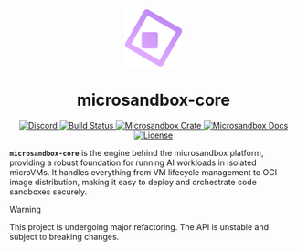 <div align="center">
  <a href="https://github.com/microsandbox/microsandbox" target="_blank">
    <img src="https://raw.githubusercontent.com/microsandbox/microsandbox/main/assets/logo-purple-gradient.png" alt="microsandbox logo" width="100"></img>
  </a>

  <h1>microsandbox-core</h1>

  <p>
    <a href="https://discord.gg/T95Y3XnEAK">
      <img src="https://img.shields.io/static/v1?label=Discord&message=join%20us!&color=mediumslateblue&logo=discord&logoColor=white" alt="Discord">
    </a>
    <a href="https://github.com/microsandbox/microsandbox/actions?query=">
      <img src="https://github.com/microsandbox/microsandbox/actions/workflows/tests_and_checks.yml/badge.svg" alt="Build Status">
    </a>
    <a href="https://crates.io/crates/microsandbox">
      <img src="https://img.shields.io/crates/v/microsandbox?label=crates&logo=rust" alt="Microsandbox Crate">
    </a>
    <a href="https://docs.rs/microsandbox">
      <img src="https://img.shields.io/static/v1?label=Docs&message=docs.rs&color=blue&logo=docs.rs" alt="Microsandbox Docs">
    </a>
    <a href="https://github.com/microsandbox/microsandbox/blob/main/LICENSE">
      <img src="https://img.shields.io/badge/License-Apache%202.0-blue.svg?logo=apache&logoColor=white" alt="License">
    </a>
  </p>
</div>

**`microsandbox-core`** is the engine behind the microsandbox platform, providing a robust foundation for running AI workloads in isolated microVMs. It handles everything from VM lifecycle management to OCI image distribution, making it easy to deploy and orchestrate code sandboxes securely.

> [!WARNING]
> This project is undergoing major refactoring. The API is unstable and subject to breaking changes.
